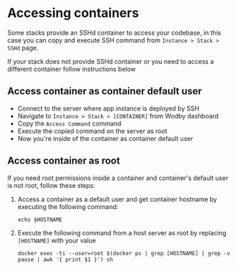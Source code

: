 # Accessing containers

Some stacks provide an SSHd container to access your codebase, in this case you can copy and execute SSH command from `Instance > Stack > SSHd` page. 

If your stack does not provide SSHd container or you need to access a different container follow instructions below

## Access container as container default user

* Connect to the server where app instance is deployed by SSH
* Navigate to `Instance > Stack > [CONTAINER]` from Wodby dashboard
* Copy the `Access Command` command
* Execute the copied command on the server as root
* Now you're inside of the container as container default user

## Access container as root

If you need root permissions inside a container and container's default user is not root, follow these steps:

1. Access a container as a default user and get container hostname by executing the following command:
    ```shell
    echo $HOSTNAME
    ```
    
2. Execute the following command from a host server as root by replacing `[HOSTNAME]` with your value
    ```shell
    docker exec -ti --user=root $(docker ps | grep [HOSTNAME] | grep -v pause | awk '{ print $1 }') sh
    ``` 

